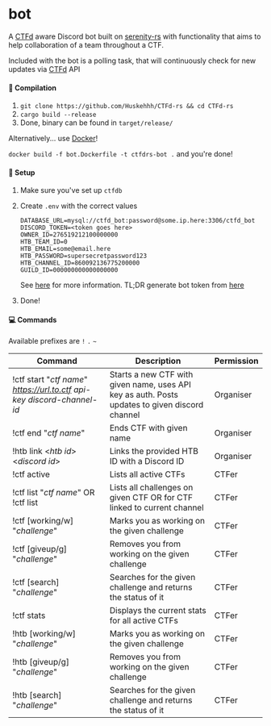 # bot

A [CTFd](https://github.com/CTFd/CTFd) aware Discord bot built on [serenity-rs](https://github.com/serenity-rs/serenity) with functionality that aims to help collaboration of a team throughout a CTF.

Included with the bot is a polling task, that will continuously check for new updates via [CTFd](https://github.com/CTFd/CTFd) API

#### 🔨 Compilation

1. ```git clone https://github.com/Huskehhh/CTFd-rs && cd CTFd-rs```
2. ```cargo build --release```
3. Done, binary can be found in ``target/release/``

Alternatively... use [Docker](https://www.docker.com/)!

``docker build -f bot.Dockerfile -t ctfdrs-bot .`` and you're done!

#### 🧰 Setup

1. Make sure you've set up ``ctfdb``
2. Create ``.env`` with the correct values

    ```.env
    DATABASE_URL=mysql://ctfd_bot:password@some.ip.here:3306/ctfd_bot
    DISCORD_TOKEN=<token goes here>
    OWNER_ID=276519212100000000
    HTB_TEAM_ID=0
    HTB_EMAIL=some@email.here
    HTB_PASSWORD=supersecretpassword123
    HTB_CHANNEL_ID=860092136775200000
    GUILD_ID=000000000000000000
    ```

   See [here](https://discord.com/developers/docs/topics/oauth2#bots) for more information.
   TL;DR generate bot token from [here](https://discord.com/developers/applications)

3. Done!

#### 💻 Commands

Available prefixes are ``!`` ``.`` ``~``

| Command                                                                     | Description                                                                                    | Permission |
| --------------------------------------------------------------------------- | ---------------------------------------------------------------------------------------------- | ---------- |
| !ctf start "*ctf name*" *https://url.to.ctf* *api-key* *discord-channel-id* | Starts a new CTF with given name, uses API key as auth. Posts updates to given discord channel | Organiser  |
| !ctf end "*ctf name*"                                                       | Ends CTF with given name                                                                       | Organiser  |
| !htb link <*htb id*> <*discord id*>                                         | Links the provided HTB ID with a Discord ID                                                    | Organiser  |
| !ctf active                                                                 | Lists all active CTFs                                                                          | CTFer      |
| !ctf list "*ctf name*" OR !ctf list                                         | Lists all challenges on given CTF OR for CTF linked to current channel                         | CTFer      |
| !ctf [working/w] "*challenge*"                                              | Marks you as working on the given challenge                                                    | CTFer      |
| !ctf [giveup/g] "*challenge*"                                               | Removes you from working on the given challenge                                                | CTFer      |
| !ctf [search] "*challenge*"                                                 | Searches for the given challenge and returns the status of it                                  | CTFer      |
| !ctf stats                                                                  | Displays the current stats for all active CTFs                                                 | CTFer      |
| !htb [working/w] "*challenge*"                                              | Marks you as working on the given challenge                                                    | CTFer     |
| !htb [giveup/g] "*challenge*"                                               | Removes you from working on the given challenge                                                | CTFer     |
| !htb [search] "*challenge*"                                                 | Searches for the given challenge and returns the status of it                                  | CTFer     |
